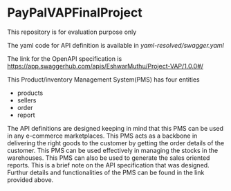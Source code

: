 # PayPalVAPFinalProject
This repository is for evaluation purpose only

The yaml code for API definition is available in _yaml-resolved/swagger.yaml_

The link for the OpenAPI specification is https://app.swaggerhub.com/apis/EshwarMuthu/Project-VAP/1.0.0#/

This Product/inventory Management System(PMS) has four entities
  - products
  - sellers
  - order
  - report

The API definitions are designed keeping in mind that this PMS can be used in any e-commerce marketplaces. This PMS acts as a backbone in delivering the right goods to the customer by getting the order details of the customer.  This PMS can be used effectively in managing the stocks in the warehouses. This PMS can also be used to generate the sales oriented reports. This is a brief note on the API specification that was designed. Furthur details and functionalities of the PMS can be found in the link provided above.
